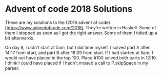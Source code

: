 # Advent of code 2018 Solutions

These are my solutions to the (2018 advent of code)[https://www.adventofcode.com/2018]. They're written in Haskell. Some of them I stopped as soon as I got the right answer. Some of them I tidied up a bit afterwards.

On day 8, I didn't start at 5am, but I did time myself. I solved part A after 14:17 from start, and part B after 18:09 from start. If I had started at 5am, I would not have placed in the top 100. Place #100 solved both parts in 12:10. I think I could have placed if I hadn't missed a call to P.skipSpace in my parser. 
